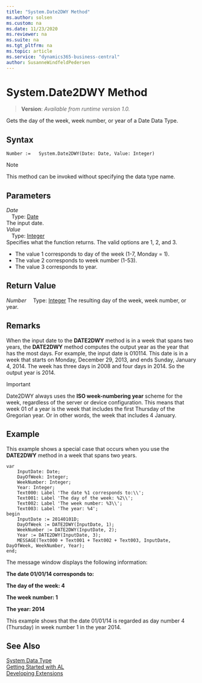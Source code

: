 ```yaml
---
title: "System.Date2DWY Method"
ms.author: solsen
ms.custom: na
ms.date: 11/23/2020
ms.reviewer: na
ms.suite: na
ms.tgt_pltfrm: na
ms.topic: article
ms.service: "dynamics365-business-central"
author: SusanneWindfeldPedersen
---
```

[//]: # (START>DO_NOT_EDIT)
[//]: # (IMPORTANT:Do not edit any of the content between here and the END>DO_NOT_EDIT.)
[//]: # (Any modifications should be made in the .xml files in the ModernDev repo.)
# System.Date2DWY Method
> **Version**: _Available from runtime version 1.0._

Gets the day of the week, week number, or year of a Date Data Type.


## Syntax
```
Number :=   System.Date2DWY(Date: Date, Value: Integer)
```
> [!NOTE]
> This method can be invoked without specifying the data type name.
## Parameters
*Date*  
&emsp;Type: [Date](../date/date-data-type.md)  
The input date.  
*Value*  
&emsp;Type: [Integer](../integer/integer-data-type.md)  
Specifies what the function returns. The valid options are 1, 2, and 3.
- The value 1 corresponds to day of the week (1-7, Monday = 1).
- The value 2 corresponds to week number (1-53).
- The value 3 corresponds to year.
        


## Return Value
*Number*
&emsp;Type: [Integer](../integer/integer-data-type.md)
The resulting day of the week, week number, or year.


[//]: # (IMPORTANT: END>DO_NOT_EDIT)

## Remarks

When the input date to the **DATE2DWY** method is in a week that spans two years, the **DATE2DWY** method computes the output year as the year that has the most days. For example, the input date is 010114. This date is in a week that starts on Monday, December 29, 2013, and ends Sunday, January 4, 2014. The week has three days in 2008 and four days in 2014. So the output year is 2014.

> [!IMPORTANT]
> Date2DWY always uses the **ISO week-numbering year** scheme for the week, regardless of the server or device configuration. This means that week 01 of a year is the week that includes the first Thursday of the Gregorian year. Or in other words, the week that includes 4 January.

## Example

This example shows a special case that occurs when you use the **DATE2DWY** method in a week that spans two years. 
 
```  
var
    InputDate: Date;
    DayOfWeek: Integer;
    WeekNumber: Integer;
    Year: Integer;
    Text000: Label 'The date %1 corresponds to:\\';
    Text001: Label 'The day of the week: %2\\';
    Text002: Label 'The week number: %3\\';
    Text003: Label 'The year: %4';
begin
    InputDate := 20140101D;  
    DayOfWeek := DATE2DWY(InputDate, 1);  
    WeekNumber := DATE2DWY(InputDate, 2);  
    Year := DATE2DWY(InputDate, 3);  
    MESSAGE(Text000 + Text001 + Text002 + Text003, InputDate, DayOfWeek, WeekNumber, Year);  
end;
```  
  
 The message window displays the following information:  
  
 **The date 01/01/14 corresponds to:**  
  
 **The day of the week: 4**  
  
 **The week number: 1**  
  
 **The year: 2014**  
  
 This example shows that the date 01/01/14 is regarded as day number 4 \(Thursday\) in week number 1 in the year 2014.  
  

## See Also
[System Data Type](system-data-type.md)  
[Getting Started with AL](../../devenv-get-started.md)  
[Developing Extensions](../../devenv-dev-overview.md)
